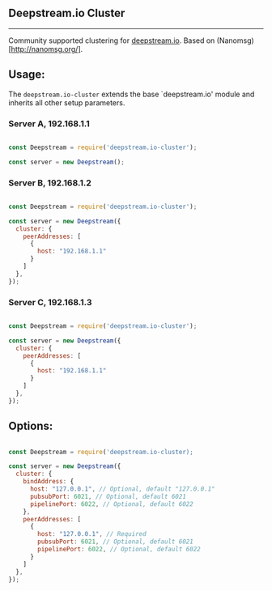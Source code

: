 ## Deepstream.io Cluster
----------------------------------------------
Community supported clustering for [deepstream.io](https://github.com/deepstreamIO/deepstream.io). Based on (Nanomsg)[http://nanomsg.org/].

## Usage:

The `deepstream.io-cluster` extends the base `deepstream.io' module and inherits all other setup parameters.

### Server A, 192.168.1.1

```js

const Deepstream = require('deepstream.io-cluster');

const server = new Deepstream();

```

### Server B, 192.168.1.2

```js

const Deepstream = require('deepstream.io-cluster');

const server = new Deepstream({
  cluster: {
    peerAddresses: [
      {
        host: "192.168.1.1"
      }
    ]
  },
});

```

### Server C, 192.168.1.3

```js

const Deepstream = require('deepstream.io-cluster');

const server = new Deepstream({
  cluster: {
    peerAddresses: [
      {
        host: "192.168.1.1"
      }
    ]
  },
});

```

## Options:

```js

const Deepstream = require('deepstream.io-cluster);

const server = new Deepstream({
  cluster: {
    bindAddress: {
      host: "127.0.0.1", // Optional, default "127.0.0.1"
      pubsubPort: 6021, // Optional, default 6021
      pipelinePort: 6022, // Optional, default 6022
    },
    peerAddresses: [
      {
        host: "127.0.0.1", // Required
        pubsubPort: 6021, // Optional, default 6021
        pipelinePort: 6022, // Optional, default 6022
      }
    ]
  },
});

```

